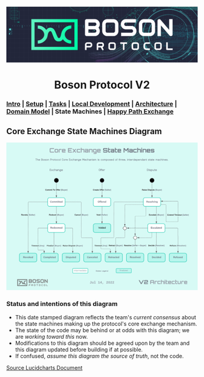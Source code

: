 [![banner](images/banner.png)](https://bosonprotocol.io)

<h1 align="center">Boson Protocol V2</h1>

### [Intro](../README.md) | [Setup](setup.md) | [Tasks](tasks.md) | [Local Development](local-development.md) | [Architecture](architecture.md) | [Domain Model](domain.md) | State Machines | [Happy Path Exchange](happy-path-exchange.md)

## Core Exchange State Machines Diagram
![State Machines](images/Boson_Protocol_V2_-_State_Machines.png)

### Status and intentions of this diagram
* This date stamped diagram reflects the team's _current consensus_ about the state machines making up the protocol's core exchange mechanism.
* The state of the code may be behind or at odds with this diagram; we are _working toward this_ now. 
* Modifications to this diagram should be agreed upon by the team and this diagram updated before building if at possible.
* If confused, _assume this diagram the source of truth_, not the code.

[Source Lucidcharts Document](https://lucid.app/lucidchart/dc6bda67-0f44-4b02-889c-2f9372d437f2/edit?viewport_loc=-452%2C-129%2C2665%2C1392%2C0_0&invitationId=inv_e4012fa7-b379-4fa8-ba9e-30bc8aefa84c#)